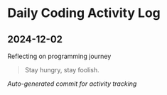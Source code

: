 # Daily Coding Activity Log

## 2024-12-02

Reflecting on programming journey

> Stay hungry, stay foolish.

*Auto-generated commit for activity tracking*
